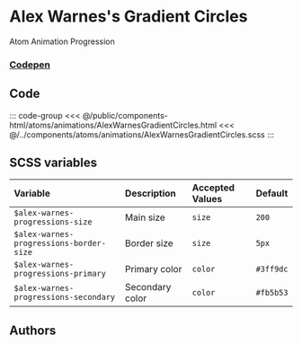 # Alex Warnes's Gradient Circles 
<Badge type="tip">Atom</Badge> <Badge type="info">Animation</Badge> <Badge type="info">Progression</Badge>
### [Codepen](https://codepen.io/AlexWarnes/pen/jXYYKL)

## Code 

<div class="dev-section">
    <!--@include: ../../public/components-html/atoms/animations/AlexWarnesGradientCircles.html -->
</div>

::: code-group
<<< @/public/components-html/atoms/animations/AlexWarnesGradientCircles.html
<<< @/../components/atoms/animations/AlexWarnesGradientCircles.scss
:::

## SCSS variables

| Variable                               | Description     | Accepted Values | Default   |
|:---------------------------------------|:----------------|:----------------|:----------|
| `$alex-warnes-progressions-size`        | Main size       | `size`          | `200`     |
| `$alex-warnes-progressions-border-size` | Border size     | `size`          | `5px`     |
| `$alex-warnes-progressions-primary`     | Primary color   | `color`         | `#3ff9dc` |
| `$alex-warnes-progressions-secondary`   | Secondary color | `color`         | `#fb5b53` |


## Authors

<VPTeamMembers size="small" :members="Authors" />

<style lang="scss">
@import "../../theme.scss";

$alex-warnes-progressions-primary: $primary-color;
$alex-warnes-progressions-secondary: $secondary-color;

@import "components/atoms/animations/AlexWarnesGradientCircles.scss";
</style>

<script setup>
import { VPTeamMembers } from 'vitepress/theme';

const Authors = [
  {
    avatar: 'https://placekitten.com/100/100',
    name: 'Alex Warnes',
    title: 'Creator',
    links: [
      { 
        icon: 'github', 
        link: '#'
      },
      { 
        icon: 'slack', 
        link: 'https://alexwarnes.com/'
      },
      { 
        icon: 'slack',
        link: 'https://codepen.io/AlexWarnes'
      },
    ]
  }
];
</script>